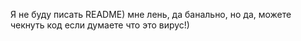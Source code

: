 Я не буду писать README) мне лень, да банально, но да,  можете чекнуть код если думаете что это вирус!) 
